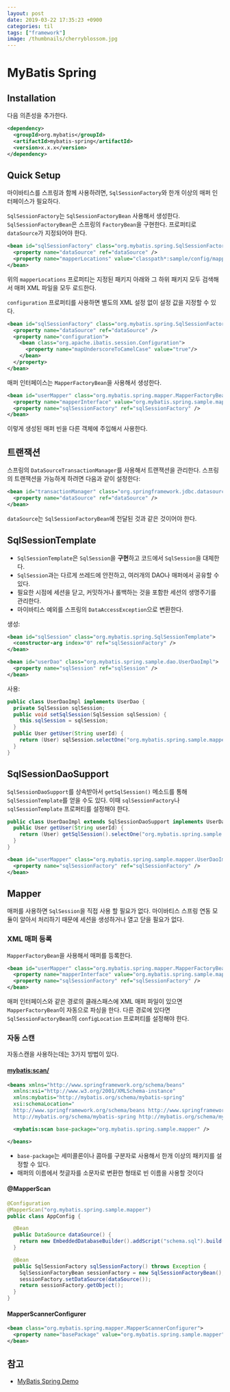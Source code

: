 ```yaml
---
layout: post
date: 2019-03-22 17:35:23 +0900
categories: til
tags: ["framework"]
image: /thumbnails/cherryblossom.jpg
---
```


# MyBatis Spring

## Installation

다음 의존성을 추가한다.

```xml
<dependency>
  <groupId>org.mybatis</groupId>
  <artifactId>mybatis-spring</artifactId>
  <version>x.x.x</version>
</dependency>
```

## Quick Setup

마이바티스를 스프링과 함께 사용하려면, `SqlSessionFactory`와 한개 이상의 매퍼 인터페이스가 필요하다.

`SqlSessionFactory`는 `SqlSessionFactoryBean` 사용해서 생성한다. `SqlSessionFactoryBean`은 스프링의 `FactoryBean`을 구현한다. 프로퍼티로 `dataSource`가 지정되어야 한다.

```xml
<bean id="sqlSessionFactory" class="org.mybatis.spring.SqlSessionFactoryBean">
  <property name="dataSource" ref="dataSource" />
  <property name="mapperLocations" value="classpath*:sample/config/mappers/**/*.xml" />
</bean>
```

위의 `mapperLocations` 프로퍼티는 지정된 패키지 아래와 그 하위 패키지 모두 검색해서 매퍼 XML 파일을 모두 로드한다.

`configuration` 프로퍼티를 사용하면 별도의 XML 설정 없이 설정 값을 지정할 수 있다.

```xml
<bean id="sqlSessionFactory" class="org.mybatis.spring.SqlSessionFactoryBean">
  <property name="dataSource" ref="dataSource" />
  <property name="configuration">
    <bean class="org.apache.ibatis.session.Configuration">
      <property name="mapUnderscoreToCamelCase" value="true"/>
    </bean>
  </property>
</bean>
```

매퍼 인터페이스는 `MapperFactoryBean`을 사용해서 생성한다.

```xml
<bean id="userMapper" class="org.mybatis.spring.mapper.MapperFactoryBean">
  <property name="mapperInterface" value="org.mybatis.spring.sample.mapper.UserMapper" />
  <property name="sqlSessionFactory" ref="sqlSessionFactory" />
</bean>
```

이렇게 생성된 매퍼 빈을 다른 객체에 주입해서 사용한다.

## 트랜잭션

스프링의 `DataSourceTransactionManager`를 사용해서 트랜잭션을 관리한다. 스프링의 트랜잭션을 가능하게 하려면 다음과 같이 설정한다:

```xml
<bean id="transactionManager" class="org.springframework.jdbc.datasource.DataSourceTransactionManager">
  <property name="dataSource" ref="dataSource" />
</bean>
```

`dataSource`는 `SqlSessionFactoryBean`에 전달된 것과 같은 것이어야 한다.

## SqlSessionTemplate

- `SqlSessionTemplate`은 `SqlSession`을 **구현**하고 코드에서 `SqlSession`을 대체한다.
- `SqlSession`과는 다르게 쓰레드에 안전하고, 여러개의 DAO나 매퍼에서 공유할 수 있다.
- 필요한 시점에 세션을 닫고, 커밋하거나 롤백하는 것을 포함한 세션의 생명주기를 관리한다.
- 마이바티스 예외를 스프링의 `DataAccessException`으로 변환한다.

생성:

```xml
<bean id="sqlSession" class="org.mybatis.spring.SqlSessionTemplate">
  <constructor-arg index="0" ref="sqlSessionFactory" />
</bean>

<bean id="userDao" class="org.mybatis.spring.sample.dao.UserDaoImpl">
  <property name="sqlSession" ref="sqlSession" />
</bean>
```

사용:

```java
public class UserDaoImpl implements UserDao {
  private SqlSession sqlSession;
  public void setSqlSession(SqlSession sqlSession) {
    this.sqlSession = sqlSession;
  }
  public User getUser(String userId) {
    return (User) sqlSession.selectOne("org.mybatis.spring.sample.mapper.UserMapper.getUser", userId);
  }
}
```

## SqlSessionDaoSupport

`SqlSessionDaoSupport`를 상속받아서 `getSqlSession()` 메소드를 통해 `SqlSessionTemplate`를 얻을 수도 있다. 이때 `sqlSessionFactory`나 `sqlSessionTemplate` 프로퍼티를 설정해야 한다.

```java
public class UserDaoImpl extends SqlSessionDaoSupport implements UserDao {
  public User getUser(String userId) {
    return (User) getSqlSession().selectOne("org.mybatis.spring.sample.mapper.UserMapper.getUser", userId);
  }
}
```

```xml
<bean id="userMapper" class="org.mybatis.spring.sample.mapper.UserDaoImpl">
  <property name="sqlSessionFactory" ref="sqlSessionFactory" />
</bean>
```

## Mapper

매퍼를 사용하면 `SqlSession`을 직접 사용 할 필요가 없다. 마이바티스 스프링 연동 모듈이 알아서 처리하기 때문에 세션을 생성하거나 열고 닫을 필요가 없다.

### XML 매퍼 등록

`MapperFactoryBean`을 사용해서 매퍼를 등록한다.

```xml
<bean id="userMapper" class="org.mybatis.spring.mapper.MapperFactoryBean">
  <property name="mapperInterface" value="org.mybatis.spring.sample.mapper.UserMapper" />
  <property name="sqlSessionFactory" ref="sqlSessionFactory" />
</bean>
```

매퍼 인터페이스와 같은 경로의 클래스패스에 XML 매퍼 파일이 있으면 `MapperFactoryBean`이 자동으로 파싱을 한다. 다른 경로에 있다면 `SqlSessionFactoryBean`의 `configLocation` 프로퍼티를 설정해야 한다.

### 자동 스캔

자동스캔을 사용하는데는 3가지 방법이 있다.

#### <mybatis:scan/>

```xml
<beans xmlns="http://www.springframework.org/schema/beans"
  xmlns:xsi="http://www.w3.org/2001/XMLSchema-instance"
  xmlns:mybatis="http://mybatis.org/schema/mybatis-spring"
  xsi:schemaLocation="
  http://www.springframework.org/schema/beans http://www.springframework.org/schema/beans/spring-beans-3.0.xsd
  http://mybatis.org/schema/mybatis-spring http://mybatis.org/schema/mybatis-spring.xsd">

  <mybatis:scan base-package="org.mybatis.spring.sample.mapper" />

</beans>
```

- `base-package`는 세미콜론이나 콤마를 구분자로 사용해서 한개 이상의 패키지를 설정할 수 있다.
- 매퍼의 이름에서 첫글자를 소문자로 변환한 형태로 빈 이름을 사용할 것이다

#### @MapperScan

```java
@Configuration
@MapperScan("org.mybatis.spring.sample.mapper")
public class AppConfig {

  @Bean
  public DataSource dataSource() {
    return new EmbeddedDatabaseBuilder().addScript("schema.sql").build()
  }

  @Bean
  public SqlSessionFactory sqlSessionFactory() throws Exception {
    SqlSessionFactoryBean sessionFactory = new SqlSessionFactoryBean();
    sessionFactory.setDataSource(dataSource());
    return sessionFactory.getObject();
  }
}
```

#### MapperScannerConfigurer

```xml
<bean class="org.mybatis.spring.mapper.MapperScannerConfigurer">
  <property name="basePackage" value="org.mybatis.spring.sample.mapper" />
</bean>
```

## 참고

- [MyBatis Spring Demo](https://github.com/mybatis/spring/tree/master/src/test/java/org/mybatis/spring/sample)
